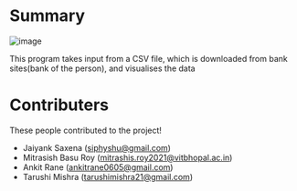 # Summary

![image](https://user-images.githubusercontent.com/91012632/137629570-da474404-d6af-4c1d-af4d-8966418edc49.png)

This program takes input from a CSV file, which is downloaded from bank sites(bank of the person), and visualises the data

# Contributers

These people contributed to the project!

 - Jaiyank Saxena (siphyshu@gmail.com)
 - Mitrasish Basu Roy (mitrashis.roy2021@vitbhopal.ac.in)
 - Ankit Rane (ankitrane0605@gmail.com)
 - Tarushi Mishra (tarushimishra21@gmail.com)
